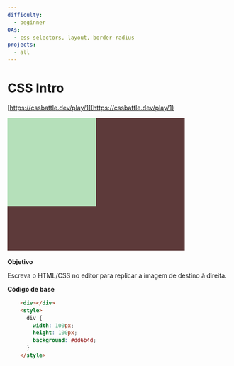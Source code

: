 ```yaml
---
difficulty:
  - beginner
OAs:
  - css selectors, layout, border-radius
projects:
  - all
---
```


# CSS Intro

[https://cssbattle.dev/play/1](https://cssbattle.dev/play/1)

![](css_intro.png)

__Objetivo__

Escreva o HTML/CSS no editor para replicar a imagem de destino à direita. 

__Código de base__

```html
    <div></div>
    <style>
      div {
        width: 100px;
        height: 100px;
        background: #dd6b4d;
      }
    </style>
```
